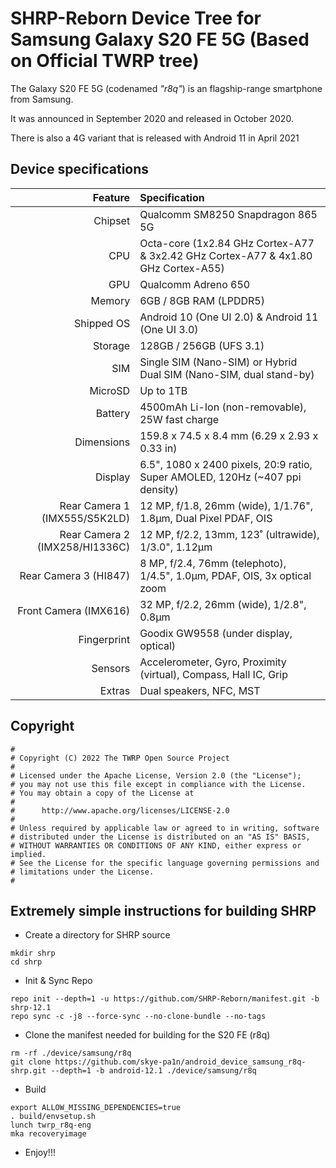 # SHRP-Reborn Device Tree for Samsung Galaxy S20 FE 5G (Based on Official TWRP tree)

The Galaxy S20 FE 5G (codenamed _"r8q"_) is an flagship-range smartphone from Samsung.

It was announced in September 2020 and released in October 2020.

There is also a 4G variant that is released with Android 11 in April 2021

## Device specifications

| Feature                        | Specification                                                                             |
| -----------------------------: | :---------------------------------------------------------------------------------------- |
| Chipset                        | Qualcomm SM8250 Snapdragon 865 5G                                                         |
| CPU                            | Octa-core (1x2.84 GHz Cortex-A77 & 3x2.42 GHz Cortex-A77 & 4x1.80 GHz Cortex-A55)         |
| GPU                            | Qualcomm Adreno 650                                                                       |
| Memory                         | 6GB / 8GB RAM (LPDDR5)                                                                    |
| Shipped OS                     | Android 10 (One UI 2.0) & Android 11 (One UI 3.0)                                         |
| Storage                        | 128GB / 256GB (UFS 3.1)                                                                   |
| SIM                            | Single SIM (Nano-SIM) or Hybrid Dual SIM (Nano-SIM, dual stand-by)                        |
| MicroSD                        | Up to 1TB                                                                                 |
| Battery                        | 4500mAh Li-Ion (non-removable), 25W fast charge                                           |
| Dimensions                     | 159.8 x 74.5 x 8.4 mm (6.29 x 2.93 x 0.33 in)                                             |
| Display                        | 6.5", 1080 x 2400 pixels, 20:9 ratio, Super AMOLED, 120Hz (~407 ppi density)              |
| Rear Camera 1 (IMX555/S5K2LD)  | 12 MP, f/1.8, 26mm (wide), 1/1.76", 1.8µm, Dual Pixel PDAF, OIS                           |
| Rear Camera 2 (IMX258/HI1336C) | 12 MP, f/2.2, 13mm, 123˚ (ultrawide), 1/3.0", 1.12µm                                      |
| Rear Camera 3 (HI847)          | 8 MP, f/2.4, 76mm (telephoto), 1/4.5", 1.0µm, PDAF, OIS, 3x optical zoom                  |
| Front Camera (IMX616)          | 32 MP, f/2.2, 26mm (wide), 1/2.8", 0.8µm                                                  |
| Fingerprint                    | Goodix GW9558 (under display, optical)                                                    |
| Sensors                        | Accelerometer, Gyro, Proximity (virtual), Compass, Hall IC, Grip                          |
| Extras                         | Dual speakers, NFC, MST                                                                   |

## Copyright

```
#
# Copyright (C) 2022 The TWRP Open Source Project
#
# Licensed under the Apache License, Version 2.0 (the "License");
# you may not use this file except in compliance with the License.
# You may obtain a copy of the License at
#
#      http://www.apache.org/licenses/LICENSE-2.0
#
# Unless required by applicable law or agreed to in writing, software
# distributed under the License is distributed on an "AS IS" BASIS,
# WITHOUT WARRANTIES OR CONDITIONS OF ANY KIND, either express or implied.
# See the License for the specific language governing permissions and
# limitations under the License.
#
```
## Extremely simple instructions for building SHRP
- Create a directory for SHRP source
```
mkdir shrp
cd shrp
```
- Init & Sync Repo
```
repo init --depth=1 -u https://github.com/SHRP-Reborn/manifest.git -b shrp-12.1
repo sync -c -j8 --force-sync --no-clone-bundle --no-tags
```
- Clone the manifest needed for building for the S20 FE (r8q)
```
rm -rf ./device/samsung/r8q
git clone https://github.com/skye-pa1n/android_device_samsung_r8q-shrp.git --depth=1 -b android-12.1 ./device/samsung/r8q
```
- Build
```
export ALLOW_MISSING_DEPENDENCIES=true
. build/envsetup.sh
lunch twrp_r8q-eng
mka recoveryimage
```
- Enjoy!!!
